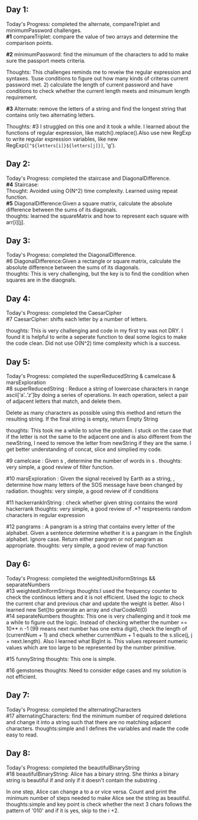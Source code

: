 ## Day 1: 
Today's Progress: completed the alternate, compareTriplet and minimumPassword challenges. <br />
**#1** compareTriplet: compare the value of two arrays and determine the comparison points.<br />

**#2** minimumPassword: find the minumum of the characters to add to make sure the passport meets criteria. <br />

Thoughts:  This challenges reminds me to reveiw the regular expression and syntaxes. 1)use conditions to figure out how many kinds of criteras current password met. 2) calculate the length of current password and have conditions to check whether the current length meets and minumum length requirement. <br />


**#3** Alternate: remove the letters of a string and find the longest string that contains only two alternating letters.<br />

Thoughts: 
#3 I struggled on this one and it took a while. I learned about the functions of regular expression, like match().replace().Also use new RegExp to write regular expression variables, like new RegExp(`[^${letters[i]}${letters[j]}]`, 'g').<br />


## Day 2:
Today's Progress: completed the staircase and DiagonalDifference.<br />
**#4** Staircase: <br />
Thought: Avoided using O(N^2) time complexity. Learned using repeat function.<br />
**#5** DiagonalDifference:Given a square matrix, calculate the absolute difference between the sums of its diagonals.<br />
thoughts: learned the squareMatrix and how to represent each square with arr[i][j]. <br />


## Day 3: 
Today's Progress: completed the DiagonalDifference.<br />
 #6 DiagonalDifference:Given a rectangle or square matrix, calculate the absolute difference between the sums of its diagonals. <br />
thoughts: This is very challenging, but the key is to find the condition when squares are in the diaognals.<br />

## Day 4: 
Today's Progress: completed the CaesarCipher <br />
#7 CaesarCipher: shifts each letter by a number of letters.

thoughts: This is very challenging and code in my first try was not DRY. I found it is helpful to write a seperate function to deal some logics to make the code clean. Did not use  O(N^2) time complexity which is a success.  

## Day 5:
Today's Progress: completed the superReducedString & camelcase & marsExploration<br />
#8 superReducedString : Reduce a string of lowercase characters in range ascii[‘a’..’z’]by doing a series of operations. In each operation, select a pair of adjacent letters that match, and delete them.

Delete as many characters as possible using this method and return the resulting string. If the final string is empty, return Empty String

thoughts: This took me a while to solve the problem. I stuck on the case that if the letter is not the same to the adjacent one and is also different from the newString, I need to remove the letter from newString if they are the same. I get better understanding of concat, slice and simplied my code. </br>

#9 camelcase : Given s , determine the number of words in s .
thoughts: very simple, a good review of filter function. </br>

#10 marsExploration : Given the signal received by Earth as a string, , determine how many letters of the SOS message have been changed by radiation.
thoughts: very simple, a good review of if conditions </br>

#11 hackerrankInString : check whether given string contains the word hackerrank 
thoughts: very simple, a good review of .*? respresents random characters in regular expression </br>

#12 pangrams : A pangram is a string that contains every letter of the alphabet. Given a sentence determine whether it is a pangram in the English alphabet. Ignore case. Return either pangram or not pangram as appropriate.
thoughts: very simple, a good review of map function </br>


## Day 6:
Today's Progress: completed the weightedUniformStrings && separateNumbers<br />
#13 weightedUniformStrings 
thoughts:I used the frequency counter to check the continous letters and it is not efficient. Used the logic to check the current char and previous char and update the weight is better. Also I learned new Set()to generate an array and charCodeAt(0) </br>
#14 separateNumbers
thoughts: This one is very challenging and it took me a while to figure out the logic. 
Instead of checking whether the number == 10** n -1 (99 means next number has one extra digit), check the length of (currentNum + 1) and check whether currentNum + 1 equals to the s.slice(j, j + next.length). Also I learned what BigInt is. This values represent numeric values which are too large to be represented by the number primitive. </br>

#15 funnyString
thoughts: This one is simple. </br>


#16 gemstones
thoughts: Need to consider edge cases and my solution is not efficient.  </br>


## Day 7:
Today's Progress: completed the alternatingCharacters <br />
#17 alternatingCharacters: find the minimum number of required deletions and change it into a string such that there are no matching adjacent characters. 
thoughts:simple and I defines the variables and made the code easy to read. </br>


## Day 8:
Today's Progress: completed the beautifulBinaryString <br />
#18 beautifulBinaryString: Alice has a binary string. She thinks a binary string is beautiful if and only if it doesn't contain the substring .

In one step, Alice can change a  to a  or vice versa. Count and print the minimum number of steps needed to make Alice see the string as beautiful.
thoughts:simple and key point is check whether the next 3 chars follows the pattern of '010' and if it is yes, skip to the i +2.  </br>

